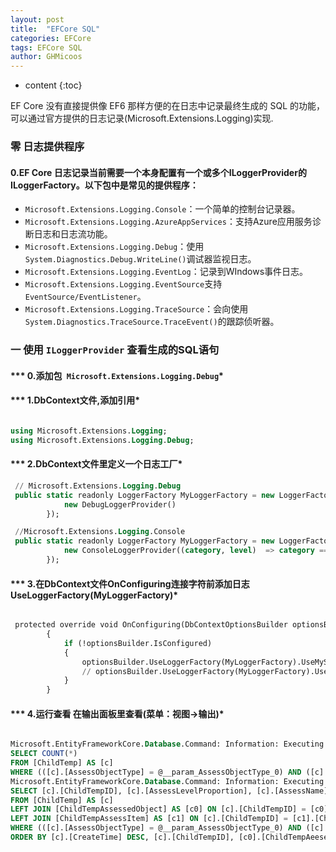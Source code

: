```yaml
---
layout: post
title:  "EFCore SQL"
categories: EFCore
tags: EFCore SQL
author: GHMicoos
---
```



* content
{:toc}

EF Core 没有直接提供像 EF6 那样方便的在日志中记录最终生成的 SQL 的功能，可以通过官方提供的日志记录(Microsoft.Extensions.Logging)实现.



### 零 日志提供程序


#### **0.EF Core 日志记录当前需要一个本身配置有一个或多个ILoggerProvider的ILoggerFactory。以下包中是常见的提供程序：**
* `Microsoft.Extensions.Logging.Console`：一个简单的控制台记录器。
* `Microsoft.Extensions.Logging.AzureAppServices`：支持Azure应用服务诊断日志和日志流功能。
* `Microsoft.Extensions.Logging.Debug`：使用`System.Diagnostics.Debug.WriteLine()`调试器监视日志。
* `Microsoft.Extensions.Logging.EventLog`：记录到WIndows事件日志。
* `Microsoft.Extensions.Logging.EventSource`支持`EventSource/EventListener`。
* `Microsoft.Extensions.Logging.TraceSource`：会向使用`System.Diagnostics.TraceSource.TraceEvent()`的跟踪侦听器。



### 一 使用 `ILoggerProvider` 查看生成的SQL语句

#### *** 0.添加包` Microsoft.Extensions.Logging.Debug`*

#### *** 1.DbContext文件,添加引用*

``` sql

using Microsoft.Extensions.Logging;
using Microsoft.Extensions.Logging.Debug;

```


#### *** 2.DbContext文件里定义一个日志工厂*

``` sql
 // Microsoft.Extensions.Logging.Debug
 public static readonly LoggerFactory MyLoggerFactory = new LoggerFactory(new[] {
            new DebugLoggerProvider()
        });

 //Microsoft.Extensions.Logging.Console 
 public static readonly LoggerFactory MyLoggerFactory = new LoggerFactory(new[] {
            new ConsoleLoggerProvider((category, level)  => category == DbLoggerCategory.Database.Command.Name&& level == LogLevel.Information, true)
        });

```

#### *** 3.在DbContext文件OnConfiguring连接字符前添加日志UseLoggerFactory(MyLoggerFactory)*

``` sql

 protected override void OnConfiguring(DbContextOptionsBuilder optionsBuilder)
        {
            if (!optionsBuilder.IsConfigured)
            {
                optionsBuilder.UseLoggerFactory(MyLoggerFactory).UseMySql("Server=xxx;User Id=xxx;Password=xxx;Database=bebefocus;Persist Security Info=True;");
                // optionsBuilder.UseLoggerFactory(MyLoggerFactory).UseSqlServer("Server=xxx;User Id=xxx;Password=xxx;Database=bebefocus;Persist Security Info=True;");
            }
        }

```

#### *** 4.运行查看 在输出面板里查看(菜单：视图->输出)*


``` sql

Microsoft.EntityFrameworkCore.Database.Command: Information: Executing DbCommand [Parameters=[@__param_AssessObjectType_0='?' (DbType = Int32)], CommandType='Text', CommandTimeout='150000']
SELECT COUNT(*)
FROM [ChildTemp] AS [c]
WHERE (([c].[AssessObjectType] = @__param_AssessObjectType_0) AND ([c].[AssessObjectType] IS NOT NULL AND @__param_AssessObjectType_0 IS NOT NULL)) OR ([c].[AssessObjectType] IS NULL AND @__param_AssessObjectType_0 IS NULL)
Microsoft.EntityFrameworkCore.Database.Command: Information: Executing DbCommand [Parameters=[@__param_AssessObjectType_0='?' (DbType = Int32)], CommandType='Text', CommandTimeout='150000']
SELECT [c].[ChildTempID], [c].[AssessLevelProportion], [c].[AssessName], [c].[AssessObjectType], [c].[AssessObjectValue], [c].[AssessWeightMustFull], [c].[CreateTime], [c].[Creator], [c].[IsSubmitSummary], [c].[Modifier], [c].[ModifyTime], [c].[Remark], [c].[TempLevel], [c].[TempName], [c].[TempType], [c0].[ChildTempAeesesedObjectID], [c0].[ChildTempID], [c0].[CreateTime], [c0].[Creator], [c0].[Name], [c0].[ObjectType], [c0].[ObjectValue], [c1].[ChildTempAssessItemID], [c1].[BasicIndicator], [c1].[ChallengeIndicator], [c1].[ChildTempID], [c1].[CreateTime], [c1].[Creator], [c1].[Explain], [c1].[Modifier], [c1].[ModifyTime], [c1].[ShowIndex], [c1].[Title], [c1].[Weight]
FROM [ChildTemp] AS [c]
LEFT JOIN [ChildTempAssessedObject] AS [c0] ON [c].[ChildTempID] = [c0].[ChildTempID]
LEFT JOIN [ChildTempAssessItem] AS [c1] ON [c].[ChildTempID] = [c1].[ChildTempID]
WHERE (([c].[AssessObjectType] = @__param_AssessObjectType_0) AND ([c].[AssessObjectType] IS NOT NULL AND @__param_AssessObjectType_0 IS NOT NULL)) OR ([c].[AssessObjectType] IS NULL AND @__param_AssessObjectType_0 IS NULL)
ORDER BY [c].[CreateTime] DESC, [c].[ChildTempID], [c0].[ChildTempAeesesedObjectID], [c1].[ChildTempAssessItemID]

```










 



